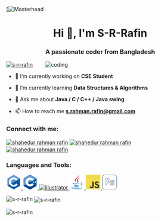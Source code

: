 [![Masterhead](https://png.pngtree.com/thumb_back/fw800/background/20230930/pngtree-web-development-concept-programming-and-coding-illustrated-in-3d-image_13511770.png)
<h1 align="center">Hi 👋, I'm S-R-Rafin</h1>
<h3 align="center">A passionate coder from Bangladesh</h3>
<img align="right" alt="coding" width="400" src="https://media.tenor.com/GfSX-u7VGM4AAAAM/coding.gif">

<p align="left"> <a href="https://github.com/ryo-ma/github-profile-trophy"><img src="https://github-profile-trophy.vercel.app/?username=s-r-rafin" alt="s-r-rafin" /></a> </p>

- 🔭 I’m currently working on **CSE Student**

- 🌱 I’m currently learning **Data Structures & Algorithms**

- 💬 Ask me about **Java / C / C++ / Java swing**

- 📫 How to reach me **s.rahman.rafin@gmail.com**

<h3 align="left">Connect with me:</h3>
<p align="left">
<a href="https://fb.com/shahedur rahman rafin" target="blank"><img align="center" src="https://raw.githubusercontent.com/rahuldkjain/github-profile-readme-generator/master/src/images/icons/Social/facebook.svg" alt="shahedur rahman rafin" height="30" width="40" /></a>
<a href="https://instagram.com/shahedur rahman rafin" target="blank"><img align="center" src="https://raw.githubusercontent.com/rahuldkjain/github-profile-readme-generator/master/src/images/icons/Social/instagram.svg" alt="shahedur rahman rafin" height="30" width="40" /></a>
<a href="https://www.hackerrank.com/shahedur rahman rafin" target="blank"><img align="center" src="https://raw.githubusercontent.com/rahuldkjain/github-profile-readme-generator/master/src/images/icons/Social/hackerrank.svg" alt="shahedur rahman rafin" height="30" width="40" /></a>
</p>

<h3 align="left">Languages and Tools:</h3>
<p align="left"> <a href="https://www.cprogramming.com/" target="_blank" rel="noreferrer"> <img src="https://raw.githubusercontent.com/devicons/devicon/master/icons/c/c-original.svg" alt="c" width="40" height="40"/> </a> <a href="https://www.w3schools.com/cpp/" target="_blank" rel="noreferrer"> <img src="https://raw.githubusercontent.com/devicons/devicon/master/icons/cplusplus/cplusplus-original.svg" alt="cplusplus" width="40" height="40"/> </a> <a href="https://www.adobe.com/in/products/illustrator.html" target="_blank" rel="noreferrer"> <img src="https://www.vectorlogo.zone/logos/adobe_illustrator/adobe_illustrator-icon.svg" alt="illustrator" width="40" height="40"/> </a> <a href="https://www.java.com" target="_blank" rel="noreferrer"> <img src="https://raw.githubusercontent.com/devicons/devicon/master/icons/java/java-original.svg" alt="java" width="40" height="40"/> </a> <a href="https://developer.mozilla.org/en-US/docs/Web/JavaScript" target="_blank" rel="noreferrer"> <img src="https://raw.githubusercontent.com/devicons/devicon/master/icons/javascript/javascript-original.svg" alt="javascript" width="40" height="40"/> </a> <a href="https://www.photoshop.com/en" target="_blank" rel="noreferrer"> <img src="https://raw.githubusercontent.com/devicons/devicon/master/icons/photoshop/photoshop-line.svg" alt="photoshop" width="40" height="40"/> </a> </p>

<p><img align="left" src="https://github-readme-stats.vercel.app/api/top-langs?username=s-r-rafin&show_icons=true&locale=en&layout=compact" alt="s-r-rafin" /></p>

<p>&nbsp;<img align="center" src="https://github-readme-stats.vercel.app/api?username=s-r-rafin&show_icons=true&locale=en" alt="s-r-rafin" /></p>

<p><img align="center" src="https://github-readme-streak-stats.herokuapp.com/?user=s-r-rafin&" alt="s-r-rafin" /></p>
